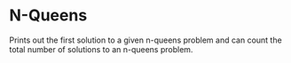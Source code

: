 # N-Queens
Prints out the first solution to a given n-queens problem and can count the total number of solutions to an n-queens problem.
